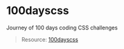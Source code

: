 # 100dayscss
Journey of 100 days coding CSS challenges

> Resource: [100dayscss](https://100dayscss.com/)
